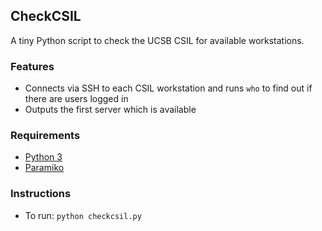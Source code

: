 CheckCSIL
---------

A tiny Python script to check the UCSB CSIL for available workstations.

### Features

- Connects via SSH to each CSIL workstation and runs `who` to find out if there are users logged in
- Outputs the first server which is available

### Requirements

- [Python 3](http://www.python.org)
- [Paramiko](https://github.com/paramiko/paramiko)

### Instructions

- To run: `python checkcsil.py`